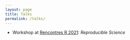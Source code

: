 ```yaml
---
layout: page
title: Talks
permalink: /talks/
---
```


- Workshop at [Rencontres R 2021](https://paris2021.rencontresr.fr/invited/): *Reproducible Science*

